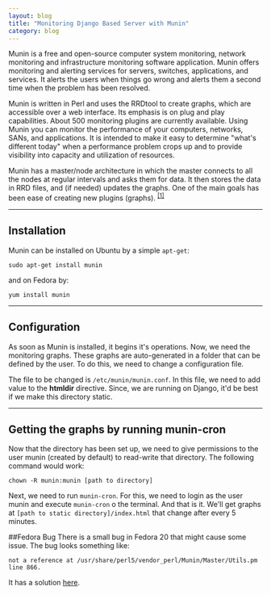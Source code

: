 ```yaml
---
layout: blog
title: "Monitoring Django Based Server with Munin"
category: blog
---
```

 
Munin is a free and open-source computer system monitoring, network monitoring and infrastructure monitoring software application. Munin offers monitoring and alerting services for servers, switches, applications, and services. It alerts the users when things go wrong and alerts them a second time when the problem has been resolved.

Munin is written in Perl and uses the RRDtool to create graphs, which are accessible over a web interface. Its emphasis is on plug and play capabilities. About 500 monitoring plugins are currently available. Using Munin you can monitor the performance of your computers, networks, SANs, and applications. It is intended to make it easy to determine "what's different today" when a performance problem crops up and to provide visibility into capacity and utilization of resources.

Munin has a master/node architecture in which the master connects to all the nodes at regular intervals and asks them for data. It then stores the data in RRD files, and (if needed) updates the graphs. One of the main goals has been ease of creating new plugins (graphs). <sup>[[1]](http://munin-monitoring.org/)</sup>

---
## Installation
Munin can be installed on Ubuntu by a simple `apt-get`:

    sudo apt-get install munin

and on Fedora by:

    yum install munin

---
## Configuration
As soon as Munin is installed, it begins it's operations. Now, we need the monitoring graphs. These graphs are auto-generated in a folder that can be defined by the user. To do this, we need to change a configuration file. 

The file to be changed is `/etc/munin/munin.conf`. In this file, we need to add value to the **htmldir** directive. Since, we are running on Django, it'd be best if we make this directory static.

---
## Getting the graphs by running munin-cron
Now that the directory has been set up, we need to give permissions to the user munin (created by default) to read-write that directory. The following command would work:

    chown -R munin:munin [path to directory]

Next, we need to run `munin-cron`. For this, we need to login as the user munin and execute `munin-cron` o the terminal. And that is it. We'll get graphs at `[path to static directory]/index.html` that change after every 5 minutes.

##Fedora Bug
There is a small bug in Fedora 20 that might cause some issue. The bug looks something like:

    not a reference at /usr/share/perl5/vendor_perl/Munin/Master/Utils.pm line 866.

It has a solution [here](https://bugzilla.redhat.com/show_bug.cgi?id=955902).

<div class="fb-like" data-href="http://ranveeraggarwal.github.io/blog/munin-with-django/" data-layout="standard" data-action="like" data-show-faces="false" data-share="false"></div>
